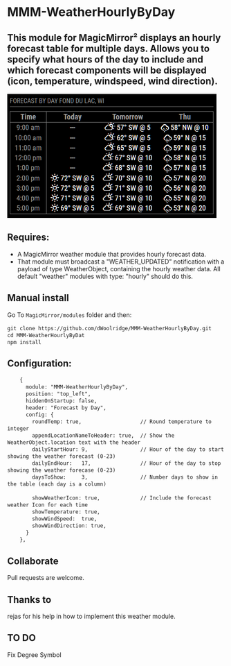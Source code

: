 # MMM-WeatherHourlyByDay
## This module for MagicMirror² displays an hourly forecast table for multiple days.  Allows you to specify what hours of the day to include and which forecast components will be displayed (icon, temperature, windspeed, wind direction).

![Screen shot](images/WeatherHourlyByDay.png)

## Requires:
- A MagicMirror weather module that provides hourly forecast data.
- That module must broadcast a "WEATHER_UPDATED" notification with a payload of type WeatherObject, containing the hourly weather data.  All default "weather" modules with type: "hourly" should do this.


## Manual install
Go To ```MagicMirror/modules``` folder and then:
```
git clone https://github.com/dWoolridge/MMM-WeatherHourlyByDay.git
cd MMM-WeatherHourlyByDat
npm install
```
## Configuration:
```
    {
      module: "MMM-WeatherHourlyByDay",
      position: "top_left",
      hiddenOnStartup: false,
      header: "Forecast by Day",
      config: {
        roundTemp: true,                   // Round temperature to integer
        appendLocationNameToHeader: true,  // Show the WeatherObject.location text with the header
        dailyStartHour: 9,                 // Hour of the day to start showing the weather forecast (0-23)
        dailyEndHour:   17,                // Hour of the day to stop showing the weather forecase (0-23)
        daysToShow:     3,                 // Number days to show in the table (each day is a column)

        showWeatherIcon: true,             // Include the forecast weather Icon for each time
        showTemperature: true,
        showWindSpeed:  true,
        showWindDirection: true,
      }
    },

```
## Collaborate
Pull requests are welcome.

## Thanks to
rejas for his help in how to implement this weather module.

## TO DO
Fix Degree Symbol

